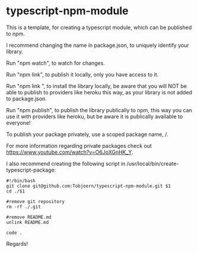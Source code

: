# typescript-npm-module
This is a template, for creating a typescript module, which can be published to npm.

I recommend changing the name in package.json, to uniquely identify your library.

Run "npm watch", to watch for changes.

Run "npm link", to publish it locally, only you have access to it.

Run "npm link <library name>", to install the library locally,
be aware that you will NOT be able to publish to providers like heroku this way, as your library is not added to package.json.

Run "npm publish", to publish the library publically to npm, this way you can use it with providers like heroku, but be aware it is publically available to everyone!

To publish your package privately, use a scoped package name, <npm username>/<library name>.

For more information regarding private packages check out https://www.youtube.com/watch?v=O6JoXGnHK_Y.

I also recommend creating the following script in /usr/local/bin/create-typescript-package:

```
#!/bin/bash
git clone git@github.com:Tobjoern/typescript-npm-module.git $1
cd ./$1

#remove git repository
rm -rf ./.git

#remove README.md
unlink README.md

code .
```

Regards!
